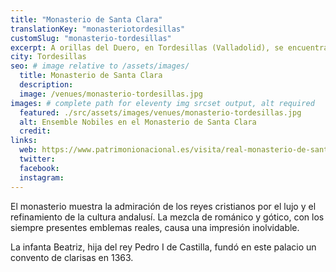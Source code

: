 ```yaml
---
title: "Monasterio de Santa Clara"
translationKey: "monasteriotordesillas"
customSlug: "monasterio-tordesillas"
excerpt: A orillas del Duero, en Tordesillas (Valladolid), se encuentra el Monasterio de Santa Clara, uno de los mejores ejemplos del arte mudéjar en Castilla y León.
city: Tordesillas
seo: # image relative to /assets/images/
  title: Monasterio de Santa Clara
  description:
  image: /venues/monasterio-tordesillas.jpg
images: # complete path for eleventy img srcset output, alt required
  featured: ./src/assets/images/venues/monasterio-tordesillas.jpg
  alt: Ensemble Nobiles en el Monasterio de Santa Clara
  credit:
links:
  web: https://www.patrimonionacional.es/visita/real-monasterio-de-santa-clara-de-tordesillas
  twitter:
  facebook:
  instagram:
---
```


El monasterio muestra la admiración de los reyes cristianos por el lujo y el refinamiento de la cultura andalusí. La mezcla de románico y gótico, con los siempre presentes emblemas reales, causa una impresión inolvidable.

La infanta Beatriz, hija del rey Pedro I de Castilla, fundó en este palacio un convento de clarisas en 1363.

